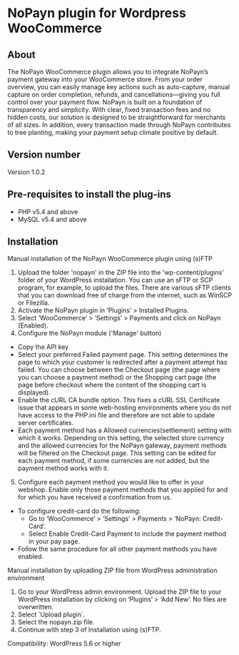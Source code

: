# NoPayn plugin for Wordpress WooCommerce

## About
The NoPayn WooCommerce plugin allows you to integrate NoPayn’s payment gateway into your WooCommerce store. From your order overview, you can easily manage key actions such as auto-capture, manual capture on order completion, refunds, and cancellations—giving you full control over your payment flow.
NoPayn is built on a foundation of transparency and simplicity. With clear, fixed transaction fees and no hidden costs, our solution is designed to be straightforward for merchants of all sizes. In addition, every transaction made through NoPayn contributes to tree planting, making your payment setup climate positive by default.

## Version number
Version 1.0.2

## Pre-requisites to install the plug-ins
* PHP v5.4 and above
* MySQL v5.4 and above

## Installation
Manual installation of the NoPayn WooCommerce plugin using (s)FTP

1. Upload the folder 'nopayn' in the ZIP file into the 'wp-content/plugins' folder of your WordPress installation.
   You can use an sFTP or SCP program, for example, to upload the files. There are various sFTP clients that you can download free of charge from the internet, such as WinSCP or Filezilla.
2. Activate the NoPayn plugin in ‘Plugins’ > Installed Plugins.
3. Select ‘WooCommerce’ > ‘Settings’ > Payments and click on NoPayn (Enabled).
4. Configure the NoPayn module ('Manage' button)
- Copy the API key
- Select your preferred Failed payment page. This setting determines the page to which your customer is redirected after a payment attempt has failed. You can choose between the Checkout page (the page where you can choose a payment method) or the Shopping cart page (the page before checkout where the content of the shopping cart is displayed).
- Enable the cURL CA bundle option.
  This fixes a cURL SSL Certificate issue that appears in some web-hosting environments where you do not have access to the PHP.ini file and therefore are not able to update server certificates.
- Each payment method has a Allowed currencies(settlement) setting with which it works. Depending on this setting, the selected store currency and the allowed currencies for the NoPayn gateway, payment methods will be filtered on the Checkout page. This setting can be edited for each payment method, if some currencies are not added, but the payment method works with it.
5. Configure each payment method you would like to offer in your webshop.
   Enable only those payment methods that you applied for and for which you have received a confirmation from us.
- To configure credit-card do the following:
	- Go to ‘WooCommerce’ > ‘Settings’ > Payments > ‘NoPayn: Credit-Card’.
	- Select Enable Credit-Card Payment to include the payment method in your pay page.
- Follow the same procedure for all other payment methods you have enabled.

Manual installation by uploading ZIP file from WordPress administration environment

1. Go to your WordPress admin environment. Upload the ZIP file to your WordPress installation by clicking on ‘Plugins’ > ‘Add New’. No files are overwritten.
2. Select ´Upload plugin´.
3. Select the nopayn.zip file.
4. Continue with step 3 of Installation using (s)FTP.

Compatibility: WordPress 5.6 or higher